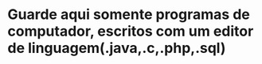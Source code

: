 # Guarde aqui somente programas de computador, escritos com um editor de linguagem(.java,.c,.php,.sql)